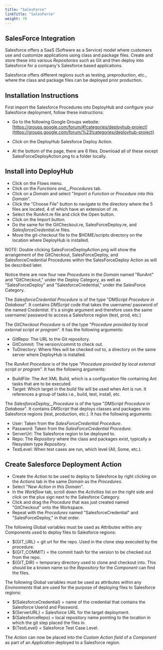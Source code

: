 ```yaml
---
title: "SalesForce"
linkTitle: "SalesForce"
weight: 70
---
```

## SalesForce Integration

Salesforce offers a SaaS (Software as a Service) model where customers use and customize applications using class and package files. Create and store these into various _Repositories_ such as Git and then deploy into Salesforce for a company&#39;s Salesforce based applications.

Salesforce offers different regions such as testing, preproduction, etc., where the class and package files can be deployed prior production.

## Installation Instructions

First import the Salesforce Procedures into DeployHub and configure your Salesforce deployment, follow these instructions:

- Go to the following Google Groups website: [https://groups.google.com/forum/#!categories/deployhub-project](https://groups.google.com/forum/%23!categories/deployhub-project)

- Click on the DeployHub Salesforce Deploy Action.

- At the bottom of the page, there are 6 files. Download all of these except SalesForceDeployAction.png to a folder locally.

## Install into DeployHub

- Click on the Flows menu.
- Click on the _Functions and__Procedures_ tab.
- Click on a _Domain_ and select "_Import a Function or Procedure into this Domain_".
- Click the "Choose File" button to navigate to the directory where the 5 files are located, 4 of which have an extension of .re.
- Select the RunAnt.re file and click the Open button.
- Click on the Import button.
- Do the same for the GitCheckout.re, SalesForceDeploy.re, and _SalesforceCredential.re_ files.
- Move the git-checkout file to the $HOME/scripts directory on the location where DeployHub is installed.

NOTE: Double clicking SalesForceDeployAction.png will show the arrangement of the GitCheckout, SalesForceDeploy, and SalesforceCredential Procedures within the SalesForceDeploy Action as will be described later.

Notice there are now four new _Procedures_ in the _Domain_ named "RunAnt" and "GitCheckout," under the Deploy Category, as well as "SalesForceDeploy" and "SalesforceCredential," under the SalesForce Category.

The _SalesforceCredential Procedure_ is of the type "_DMScript Procedure in Database_". It contains _DMScript_ code that takes the username/ password of the named _Credential_. It&#39;s a single argument and therefore uses the same username/ password to access a Salesforce region (test, prod, etc.)

The _GitCheckout Procedure_ is of the type "_Procedure provided by local external script or program_". It has the following arguments:

- GitRepo: The URL to the Git repository.
- GitCommit: The version/commit to check out.
- ToDirectory: Where files will be checked out to, a directory on the same server where DeployHub is installed.

The _RunAnt Procedure_ is of the type "_Procedure provided by local external script or program_". It has the following arguments:

- BuildFile: The Ant XML Build, which is a configuration file containing Ant tasks that are to be executed.
- Target: Which target in the build file will be used when Ant is run. It references a group of tasks i.e., build, test, install, etc.

The _SalesforceDeploy__Procedure_ is of the type "_DMScript Procedure in Database_". It contains _DMScript_ that deploys classes and packages into Salesforce regions (test, production, etc.). It has the following arguments:

- User: Taken from the _SalesForceCredential Procedure_.
- Password: Taken from the _SalesForceCredential Procedure_.
- ServerUrl: The Salesforce region to be deployed to.
- Repo: The _Repository_ where the class and packages exist, typically a filesystem type _Repository_.
- TestLevel: When test cases are run, which level (All, Some, etc.).

## Create Salesforce Deployment Action

- Create the _Action_ to be used to deploy to Salesforce by right clicking on the _Actions_ tab in the same _Domain_ as the _Procedures._
- Select "_New Action in this Domain_".
- In the _Workflow_ tab, scroll down the _Activities_ list on the right side and click on the plus sign next to the Salesforce Category.
- Click and drag the _Procedure_ that was just created named "GitCheckout" onto the Workspace.
- Repeat with the _Procedures_ named "SalesforceCredential" and "SalesForceDeploy," in that order.

The following Global variables must be used as Attributes within any Components used to deploy files to Salesforce regions:

- ${GIT\_URL} = git url for the repo. Used in the clone step executed by the procedure.
- ${GIT\_COMMIT} = the commit hash for the version to be checked out from the repo.
- ${GIT\_DIR} = temporary directory used to clone and checkout into. This should be a known name so the _Repository_ for the _Component_ can find the files.

The following Global variables must be used as attributes within any _Environments_ that are used for the purpose of deploying files to Salesforce regions:

- ${SalesforceCredential} = name of the credential that contains the Salesforce Userid and Password.
- ${ServerURL} = Salesforce URL for the target deployment.
- ${SalesforceRepo} = local repository name pointing to the location in which the git step placed the files in.
- ${TestLevel} = Salesforce Test Case Level.

The _Action_ can now be placed into the _Custom Action field_ of a _Component_ as part of an _Application_ deployed to a Salesforce region.
